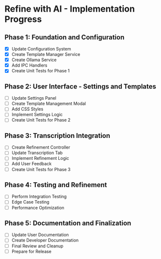 # Refine with AI - Implementation Progress

## Phase 1: Foundation and Configuration
- [x] Update Configuration System
- [x] Create Template Manager Service
- [x] Create Ollama Service
- [x] Add IPC Handlers
- [x] Create Unit Tests for Phase 1

## Phase 2: User Interface - Settings and Templates
- [ ] Update Settings Panel
- [ ] Create Template Management Modal
- [ ] Add CSS Styles
- [ ] Implement Settings Logic
- [ ] Create Unit Tests for Phase 2

## Phase 3: Transcription Integration
- [ ] Create Refinement Controller
- [ ] Update Transcription Tab
- [ ] Implement Refinement Logic
- [ ] Add User Feedback
- [ ] Create Unit Tests for Phase 3

## Phase 4: Testing and Refinement
- [ ] Perform Integration Testing
- [ ] Edge Case Testing
- [ ] Performance Optimization

## Phase 5: Documentation and Finalization
- [ ] Update User Documentation
- [ ] Create Developer Documentation
- [ ] Final Review and Cleanup
- [ ] Prepare for Release